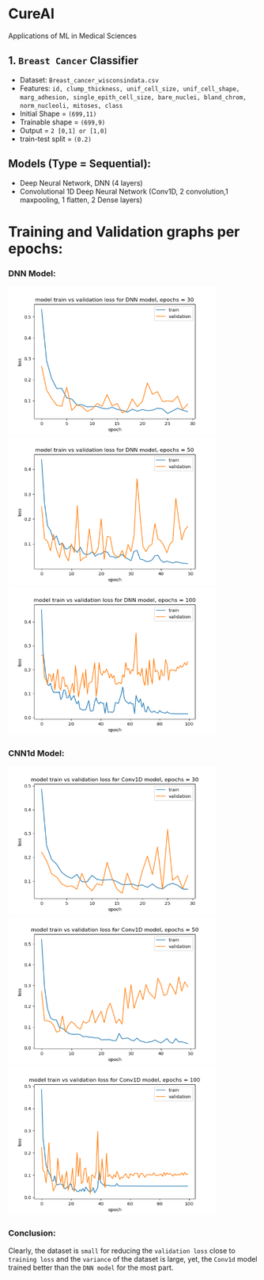 # CureAI
Applications of ML in Medical Sciences

## 1. `Breast Cancer` Classifier
- Dataset: `Breast_cancer_wisconsindata.csv`
- Features: `id, clump_thickness, unif_cell_size, unif_cell_shape, marg_adhesion, single_epith_cell_size, bare_nuclei, bland_chrom, norm_nucleoli, mitoses, class`
- Initial Shape = `(699,11)`
- Trainable shape = `(699,9)`
- Output = `2 [0,1] or [1,0]`
- train-test split = `(0.2)`

## Models (Type = Sequential):
- Deep Neural Network, DNN (4 layers)
- Convolutional 1D Deep Neural Network (Conv1D, 2 convolution,1 maxpooling, 1 flatten, 2 Dense layers)

# Training and Validation graphs per epochs:

### DNN Model:

<img src="https://github.com/deepraj1729/CureAI/blob/master/training_graphs/DNN_30.png" width = "420" height = "300"> <img src="https://github.com/deepraj1729/CureAI/blob/master/training_graphs/DNN_50.png" width = "420" height = "300"> <img src="https://github.com/deepraj1729/CureAI/blob/master/training_graphs/DNN_100.png" width = "420" height = "300"> 
 
### CNN1d Model:

<img src="https://github.com/deepraj1729/CureAI/blob/master/training_graphs/CNN1d_30.png" width = "420" height = "300"> <img src="https://github.com/deepraj1729/CureAI/blob/master/training_graphs/CNN1d_50.png" width = "420" height = "300"> <img src="https://github.com/deepraj1729/CureAI/blob/master/training_graphs/CNN1d_100.png" width = "420" height = "300"> 

### Conclusion:
Clearly, the dataset is `small` for reducing the `validation loss` close to `training loss` and the `variance` of the dataset is large, yet, the `Conv1d` model trained better than the `DNN model` for the most part.
